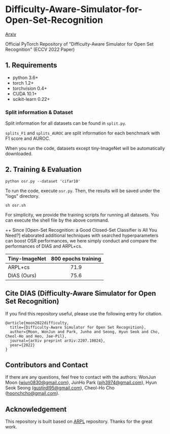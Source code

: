 # Difficulty-Aware-Simulator-for-Open-Set-Recognition
[Arxiv](https://arxiv.org/abs/2207.10024)
[]()

Official PyTorch Repository of "Difficulty-Aware Simulator for Open Set Recognition" (ECCV 2022 Paper)

## 1. Requirements
- python 3.6+
- torch 1.2+
- torchvision 0.4+
- CUDA 10.1+
- scikit-learn 0.22+

### Split information & Dataset

Split information for all datasets can be found in `split.py`.

`splits_F1` and `splits_AUROC` are split information for each benchmark with F1 score and AUROC.

When you run the code, datasets except tiny-ImageNet will be automatically downloaded.

## 2. Training & Evaluation
```train
python osr.py --dataset 'cifar10'
```
To run the code, execute `osr.py`.
Then, the results will be saved under the "logs" directory.

```
sh osr.sh
```
For simplicity, we provide the training scripts for running all datasets.
You can execute the shell file by the above command. 


++ Since [Open-Set Recognition: a Good Closed-Set Classifier is All You Need?] elaborated additional techniques with searched hyperparameters can boost OSR performances, we here simply conduct and compare the performances of DIAS and ARPL+cs.

| Tiny-ImageNet | 800 epochs training |
| ------------- |:-----:|
| ARPL+cs       | 71.9  |
| DIAS (Ours)   | 75.6  |

##  Cite DIAS (Difficulty-Aware Simulator for Open Set Recognition)

If you find this repository useful, please use the following entry for citation.
```
@article{moon2022difficulty,
  title={Difficulty-Aware Simulator for Open Set Recognition},
  author={Moon, WonJun and Park, Junho and Seong, Hyun Seok and Cho, Cheol-Ho and Heo, Jae-Pil},
  journal={arXiv preprint arXiv:2207.10024},
  year={2022}
}
```

## Contributors and Contact

If there are any questions, feel free to contact with the authors: WonJun Moon (wjun0830@gmail.com), JunHo Park (pjh3974@gmail.com), Hyun Seok Seong (gustjrdl95@gmail.com), Cheol-Ho Cho (hoonchcho@gmail.com).

## Acknowledgement

This repository is built based on [ARPL](https://github.com/iCGY96/ARPL) repository.
Thanks for the great work.


